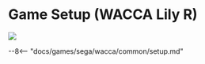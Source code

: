 # Game Setup (WACCA Lily R)
<img class="header-logo" src="/img/sega/wacca/lilyr/logo.png">

--8<-- "docs/games/sega/wacca/common/setup.md"